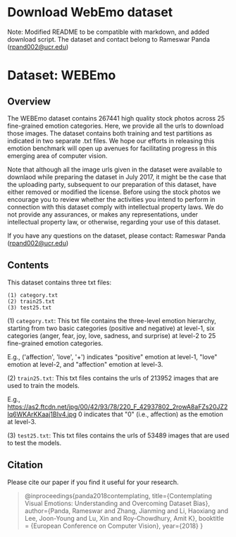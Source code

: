 # Download WebEmo dataset

Note: Modified README to be compatible with markdown, and added download script. The dataset and contact belong to Rameswar Panda (rpand002@ucr.edu)

# Dataset: WEBEmo

## Overview
The WEBEmo dataset contains 267441 high quality stock photos across 25 fine-grained emotion categories. Here, we provide all the urls to download those images. The dataset contains both training and test partitions as indicated in two separate .txt files. We hope our efforts in releasing this emotion benchmark will open up avenues for facilitating progress in this emerging area of computer vision. 

Note that although all the image urls given in the dataset were available to downlaod while preparing the dataset in July 2017, it might be the case that the uploading party, subsequent to our preparation of this dataset, have either removed or modified the license. Before using the stock photos we encourage you to review whether the activities you intend to perform in connection with this dataset comply with intellectual property laws. We do not provide any assurances, or makes any representations, under intellectual property law, or otherwise, regarding your use of this dataset. 

If you have any questions on the dataset, please contact:
Rameswar Panda (rpand002@ucr.edu)


## Contents
This dataset contains three txt files:
```
(1) category.txt
(2) train25.txt
(3) test25.txt
```
(1) `category.txt`: This txt file contains the three-level emotion hierarchy, starting from two
basic categories (positive and negative) at level-1, six categories (anger, fear, joy, love, sadness, and surprise) at level-2 to 25 fine-grained emotion categories.

E.g., ('affection', 'love', '+') indicates "positive" emotion at level-1, "love" emotion at level-2, and "affection" emotion at level-3.

(2) `train25.txt`: This txt files contains the urls of 213952 images that are used to train the models.

E.g., https://as2.ftcdn.net/jpg/00/42/93/78/220_F_42937802_2rowA8aFZs20JZ2Iq6WKArKKaaj1BIv4.jpg 0
indicates that "0" (i.e., affection) as the emotion at level-3. 

(3) `test25.txt`: This txt files contains the urls of 53489 images that are used to test the models.

## Citation

Please cite our paper if you find it useful for your research.

>@inproceedings{panda2018contemplating,
>  title={Contemplating Visual Emotions: Understanding and Overcoming Dataset Bias},
>  author={Panda, Rameswar and Zhang, Jianming and Li, Haoxiang and Lee, Joon-Young and Lu, Xin and Roy-Chowdhury, Amit K},
>  booktitle = {European Conference on Computer Vision},
>  year={2018}
>}

 




